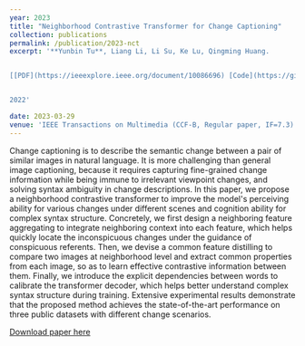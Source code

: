 ```yaml
---
year: 2023
title: "Neighborhood Contrastive Transformer for Change Captioning"
collection: publications
permalink: /publication/2023-nct
excerpt: '**Yunbin Tu**, Liang Li, Li Su, Ke Lu, Qingming Huang.


[[PDF](https://ieeexplore.ieee.org/document/10086696) [Code](https://github.com/tuyunbin/NCT)]


2022'

date: 2023-03-29
venue: 'IEEE Transactions on Multimedia (CCF-B, Regular paper, IF=7.3)'
---
```


Change captioning is to describe the semantic change between a pair of similar images in natural language.  It is more challenging than general image captioning, because it requires capturing fine-grained change information while being immune to irrelevant viewpoint changes, and solving syntax ambiguity in change descriptions.  In this paper, we propose a neighborhood contrastive transformer to improve the model's perceiving ability for various changes under different scenes and cognition ability for complex syntax structure. Concretely, we first design a neighboring feature aggregating to integrate neighboring context into each feature, which helps quickly locate the inconspicuous changes under the guidance of conspicuous referents. Then, we devise a common feature distilling to compare two images at neighborhood level and extract common properties from each image, so as to learn effective contrastive information between them. Finally, we introduce the explicit dependencies between words to calibrate the transformer decoder, which helps better understand complex syntax structure during training. Extensive experimental results demonstrate that the proposed method achieves the state-of-the-art performance on three public datasets with different change scenarios. 



[Download paper here](https://ieeexplore.ieee.org/document/10086696)
